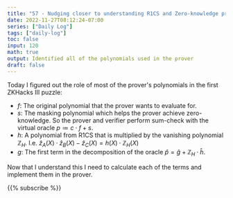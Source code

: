 ```yaml
---
title: "57 - Nudging closer to understanding R1CS and Zero-knowledge proofs"
date: 2022-11-27T08:12:24-07:00
series: ["Daily Log"]
tags: ["daily-log"]
toc: false
input: 120
math: true
output: Identified all of the polynomials used in the prover
draft: false
---
```

Today I figured out the role of most of the prover's polynomials in the first ZKHacks III puzzle:

- $f$: The original polynomial that the prover wants to evaluate for.
- $s$: The masking polynomial which helps the prover achieve zero-knowledge. So the prover and verifier perform sum-check with the virtual oracle $p \coloneqq c \cdot f + s$.
- $h$: A polynomial from R1CS that is multiplied by the vanishing polynomial $\mathbb{Z}_H$. I.e. $\hat{z}_A(X) \cdot \hat{z}_B(X) − \hat{z}_C(X) = h(X) \cdot \mathbb{Z}_H (X)$
- $g$: The first term in the decomposition of the oracle $\hat{p} = \hat{g} + \mathbb{Z}_H \cdot \hat{h}$.

Now that I understand this I need to calculate each of the terms and implement them in the prover.

{{% subscribe %}}
